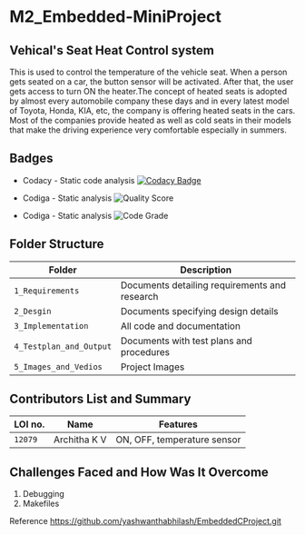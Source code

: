 # M2_Embedded-MiniProject

## Vehical's  Seat Heat Control system 

This is used to control the temperature of the vehicle seat. When a person gets seated on a car, the button sensor will be activated. After that, the user gets access to turn ON the heater.The concept of heated seats is adopted by almost every automobile company these days and in every latest model of Toyota, Honda, KIA, etc, the company is offering heated seats in the cars. Most of the companies provide heated as well as cold seats in their models that make the driving experience very comfortable especially in summers.

## Badges

* Codacy - Static code analysis
[![Codacy Badge](https://app.codacy.com/project/badge/Grade/66eddac0b1fc4fdc885faf4d2340fc53)](https://www.codacy.com/gh/ArchithaKV/M2_Embedded-MiniProject/dashboard?utm_source=github.com&amp;utm_medium=referral&amp;utm_content=ArchithaKV/M2_Embedded-MiniProject&amp;utm_campaign=Badge_Grade)

* Codiga - Static analysis
![Quality Score](https://api.codiga.io/project/32894/score/svg)

* Codiga - Static analysis
![Code Grade](https://api.codiga.io/project/32894/status/svg)

## Folder Structure
|Folder             | Description |
|-------------------| -----------------------------------------|
| `1_Requirements`   | Documents detailing requirements and research|
| `2_Desgin`         | Documents specifying design details|
| `3_Implementation` | All code and documentation|
| `4_Testplan_and_Output`      | Documents with test plans and procedures|
| `5_Images_and_Vedios`       | Project Images |

## Contributors List and Summary
|LOI no. |  Name   |    Features    |
|-------|---------|----------------|
| `12079` | Architha K V | ON, OFF, temperature sensor  | 


## Challenges Faced and How Was It Overcome

1. Debugging
2. Makefiles




Reference https://github.com/yashwanthabhilash/EmbeddedCProject.git

